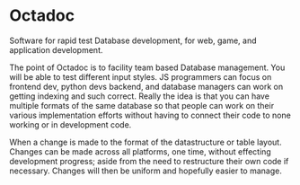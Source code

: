# Octadoc
Software for rapid test Database development, for web, game, and application development.

The point of Octadoc is to facility team based Database management.  You will be able to test different input styles.
JS programmers can focus on frontend dev, python devs backend, and database managers can work on getting indexing and 
such correct.  Really the idea is that you can have multiple formats of the same database so that people can work
on their various implementation efforts without having to connect their code to none working or in development code.

When a change is made to the format of the datastructure or table layout.  Changes can be made across all platforms, one
time, without effecting development progress; aside from the need to restructure their own code if necessary.  Changes 
will then be uniform and hopefully easier to manage.
